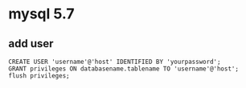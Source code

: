 # mysql 5.7
## add user
```
CREATE USER 'username'@'host' IDENTIFIED BY 'yourpassword';
GRANT privileges ON databasename.tablename TO 'username'@'host';
flush privileges;
```
